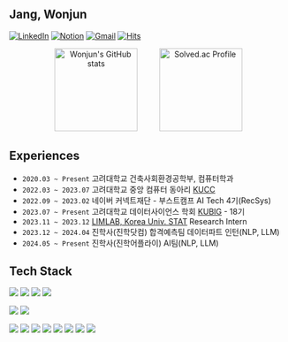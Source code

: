 ## Jang, Wonjun
[![LinkedIn](https://img.shields.io/badge/LinkedIn-%230077B5.svg?style=for-the-badge&logo=linkedin&logoColor=white&style=flat&link=https://www.linkedin.com/in/%EC%9B%90%EC%A4%80-%EC%9E%A5-30497825a/)](https://www.linkedin.com/in/%EC%9B%90%EC%A4%80-%EC%9E%A5-30497825a/)
[![Notion](https://img.shields.io/badge/Portfolio-000000.svg?style=for-the-badge&logo=notion&logoColor=white&style=flat&link=https://enchanted-gum-e41.notion.site/Portfolio-b0ed1f56e0704a8ab6addb3ace4f344e)](https://enchanted-gum-e41.notion.site/Portfolio-b0ed1f56e0704a8ab6addb3ace4f344e) [![Gmail](https://img.shields.io/badge/Gmail-D14836?style=for-the-badge&logo=gmail&logoColor=white&style=flat&link=mailto:jwj51720@gmail.com)](mailto:jwj51720@gmail.com) [![Hits](https://hits.seeyoufarm.com/api/count/incr/badge.svg?url=https%3A%2F%2Fgithub.com%2Fjwj51720&count_bg=%2379C83D&title_bg=%23555555&icon=&icon_color=%23E7E7E7&title=hits&edge_flat=false)](https://hits.seeyoufarm.com)
<div align="center">
  <img src="https://github-readme-stats.vercel.app/api?username=jwj51720&show_icons=true&theme=vue&count_private=true" alt="Wonjun's GitHub stats" height="150"/>
  &nbsp;&nbsp;&nbsp;&nbsp;&nbsp;&nbsp;&nbsp;&nbsp;
  <img src="http://mazassumnida.wtf/api/v2/generate_badge?boj=betterb" alt="Solved.ac Profile" height="150"/>
</div>


## Experiences
- `2020.03 ~ Present` 고려대학교 건축사회환경공학부, 컴퓨터학과
- `2022.03 ~ 2023.07` 고려대학교 중앙 컴퓨터 동아리 [KUCC](https://kucc.co.kr/)
- `2022.09 ~ 2023.02` 네이버 커넥트재단 - 부스트캠프 AI Tech 4기(RecSys)
- `2023.07 ~ Present` 고려대학교 데이터사이언스 학회 [KUBIG](http://kubigkorea.com/) - 18기
- `2023.11 ~ 2023.12` [LIMLAB, Korea Univ. STAT](https://www.sungbin-lim.net/LIM) Research Intern
- `2023.12 ~ 2024.04` 진학사(진학닷컴) 합격예측팀 데이터파트 인턴(NLP, LLM)
- `2024.05 ~ Present` 진학사(진학어플라이) AI팀(NLP, LLM)

## Tech Stack
<img src="https://img.shields.io/badge/Python-3776AB?style=flat&logo=Python&logoColor=white"/> <img src="https://img.shields.io/badge/-A8B9CC?style=flat&logo=C&logoColor=white"/> <img src="https://img.shields.io/badge/JavaScript-F7DF1E?style=flat&logo=javascript&logoColor=white"/> <img src="https://img.shields.io/badge/php-777BB4?style=flat&logo=php&logoColor=white"/> 

<img src="https://img.shields.io/badge/MariaDB-003545?style=flat&logo=mariadb&logoColor=white"/> <img src="https://img.shields.io/badge/Elasticsearch-005571?style=flat&logo=Elasticsearch&logoColor=white"/> 

<img src="https://img.shields.io/badge/PyTorch-%23EE4C2C.svg?style=flat&logo=PyTorch&logoColor=white"/> <img src="https://img.shields.io/badge/tensorflow-FF6F00?style=flat&logo=tensorflow&logoColor=white"/> <img src="https://img.shields.io/badge/scikitlearn-F7931E?style=flat&logo=scikitlearn&logoColor=white"/> <img src="https://img.shields.io/badge/React-61DAFB?style=flat&logo=react&logoColor=white"/> <img src="https://img.shields.io/badge/FastAPI-009688?style=flat&logo=FastAPI&logoColor=white"/> <img src="https://img.shields.io/badge/Streamlit-FF4B4B?style=flat&logo=Streamlit&logoColor=white"/> <img src="https://img.shields.io/badge/Apache Kafka-231F20?style=flat&logo=apachekafka&logoColor=white"/> <img src="https://img.shields.io/badge/Jenkins-D24939?style=flat&logo=jenkins&logoColor=white"/>
